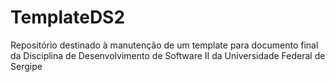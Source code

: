 # TemplateDS2
Repositório destinado à manutenção de um template para documento final da Disciplina de Desenvolvimento de Software II da Universidade Federal de Sergipe
